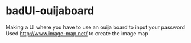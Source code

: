 # badUI-ouijaboard
Making a UI where you have to use an ouija board to input your password
Used http://www.image-map.net/ to create the image map
